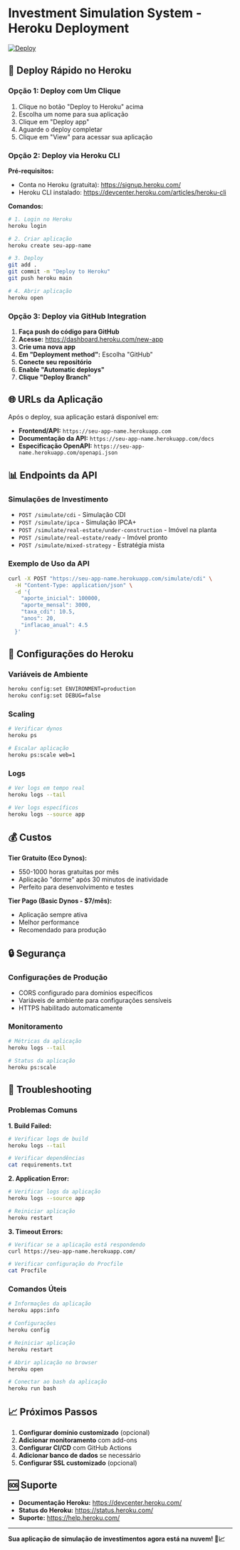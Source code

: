 # Investment Simulation System - Heroku Deployment

[![Deploy](https://www.herokucdn.com/deploy/button.svg)](https://heroku.com/deploy)

## 🚀 Deploy Rápido no Heroku

### Opção 1: Deploy com Um Clique
1. Clique no botão "Deploy to Heroku" acima
2. Escolha um nome para sua aplicação
3. Clique em "Deploy app"
4. Aguarde o deploy completar
5. Clique em "View" para acessar sua aplicação

### Opção 2: Deploy via Heroku CLI

**Pré-requisitos:**
- Conta no Heroku (gratuita): https://signup.heroku.com/
- Heroku CLI instalado: https://devcenter.heroku.com/articles/heroku-cli

**Comandos:**
```bash
# 1. Login no Heroku
heroku login

# 2. Criar aplicação
heroku create seu-app-name

# 3. Deploy
git add .
git commit -m "Deploy to Heroku"
git push heroku main

# 4. Abrir aplicação
heroku open
```

### Opção 3: Deploy via GitHub Integration

1. **Faça push do código para GitHub**
2. **Acesse:** https://dashboard.heroku.com/new-app
3. **Crie uma nova app**
4. **Em "Deployment method":** Escolha "GitHub"
5. **Conecte seu repositório**
6. **Enable "Automatic deploys"**
7. **Clique "Deploy Branch"**

## 🌐 URLs da Aplicação

Após o deploy, sua aplicação estará disponível em:

- **Frontend/API:** `https://seu-app-name.herokuapp.com`
- **Documentação da API:** `https://seu-app-name.herokuapp.com/docs`
- **Especificação OpenAPI:** `https://seu-app-name.herokuapp.com/openapi.json`

## 📊 Endpoints da API

### Simulações de Investimento
- `POST /simulate/cdi` - Simulação CDI
- `POST /simulate/ipca` - Simulação IPCA+
- `POST /simulate/real-estate/under-construction` - Imóvel na planta
- `POST /simulate/real-estate/ready` - Imóvel pronto
- `POST /simulate/mixed-strategy` - Estratégia mista

### Exemplo de Uso da API

```bash
curl -X POST "https://seu-app-name.herokuapp.com/simulate/cdi" \
  -H "Content-Type: application/json" \
  -d '{
    "aporte_inicial": 100000,
    "aporte_mensal": 3000,
    "taxa_cdi": 10.5,
    "anos": 20,
    "inflacao_anual": 4.5
  }'
```

## 🔧 Configurações do Heroku

### Variáveis de Ambiente
```bash
heroku config:set ENVIRONMENT=production
heroku config:set DEBUG=false
```

### Scaling
```bash
# Verificar dynos
heroku ps

# Escalar aplicação
heroku ps:scale web=1
```

### Logs
```bash
# Ver logs em tempo real
heroku logs --tail

# Ver logs específicos
heroku logs --source app
```

## 💰 Custos

**Tier Gratuito (Eco Dynos):**
- 550-1000 horas gratuitas por mês
- Aplicação "dorme" após 30 minutos de inatividade
- Perfeito para desenvolvimento e testes

**Tier Pago (Basic Dynos - $7/mês):**
- Aplicação sempre ativa
- Melhor performance
- Recomendado para produção

## 🔒 Segurança

### Configurações de Produção
- CORS configurado para domínios específicos
- Variáveis de ambiente para configurações sensíveis
- HTTPS habilitado automaticamente

### Monitoramento
```bash
# Métricas da aplicação
heroku logs --tail

# Status da aplicação
heroku ps:scale
```

## 🚨 Troubleshooting

### Problemas Comuns

**1. Build Failed:**
```bash
# Verificar logs de build
heroku logs --tail

# Verificar dependências
cat requirements.txt
```

**2. Application Error:**
```bash
# Verificar logs da aplicação
heroku logs --source app

# Reiniciar aplicação
heroku restart
```

**3. Timeout Errors:**
```bash
# Verificar se a aplicação está respondendo
curl https://seu-app-name.herokuapp.com/

# Verificar configuração do Procfile
cat Procfile
```

### Comandos Úteis

```bash
# Informações da aplicação
heroku apps:info

# Configurações
heroku config

# Reiniciar aplicação
heroku restart

# Abrir aplicação no browser
heroku open

# Conectar ao bash da aplicação
heroku run bash
```

## 📈 Próximos Passos

1. **Configurar domínio customizado** (opcional)
2. **Adicionar monitoramento** com add-ons
3. **Configurar CI/CD** com GitHub Actions
4. **Adicionar banco de dados** se necessário
5. **Configurar SSL customizado** (opcional)

## 🆘 Suporte

- **Documentação Heroku:** https://devcenter.heroku.com/
- **Status do Heroku:** https://status.heroku.com/
- **Suporte:** https://help.heroku.com/

---

**Sua aplicação de simulação de investimentos agora está na nuvem! 🚀📈**